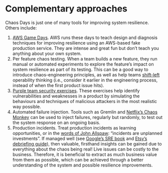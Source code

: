# Complementary approaches

Chaos Days is just one of many tools for improving system resilience.  Others include:

1. [AWS Game Days](https://aws.amazon.com/gameday/).  AWS runs these days to teach design and diagnosis techniques for improving resilience using an AWS-based fake production service.  They are intense and great fun but don’t teach you anything about your own system.
2. Per feature chaos testing.  When a team builds a new feature, they run manual or automated experiments to explore the feature’s impact on system resilience as part of its testing.  This can be a good way to introduce chaos-engineering principles, as well as help teams [shift-left](https://en.wikipedia.org/wiki/Shift-left_testing) operability thinking \(i.e., consider it earlier in the engineering process, instead of when the first product issue hits\).
3. [Purple team security exercises](https://secure-delivery.playbook.ee/practices/operate/security-testing-in-production#use-purple-team-exercises).  These exercises help identify vulnerabilities and weaknesses in a product by simulating the behaviours and techniques of malicious attackers in the most realistic way possible.
4. Automated failure injection.  Tools such as Gremlin and [Netflix’s Chaos Monkey](https://github.com/netflix/chaosmonkey) can be used to inject failures, regularly but randomly, to test out the system response on an ongoing basis.
5. Production incidents.  Treat production incidents as learning opportunities, or in the [words of John Allspaw](https://twitter.com/allspaw/status/1233778870635155456): “incidents are unplanned investments”.  If managed well \(see [Google’s SRE book](https://landing.google.com/sre/book/chapters/postmortem.html) and [Etsy’s debriefing guide](https://extfiles.etsy.com/DebriefingFacilitationGuide.pdf)\), then valuable, firsthand insights can be gained due to everything about the chaos being real!  Live issues can be costly to the business. Therefore, it is beneficial to extract as much business value from them as possible, which can be achieved through a better understanding of the system and possible resilience improvements.

